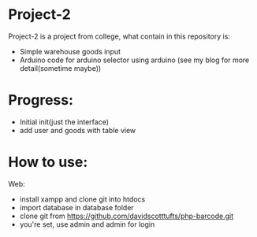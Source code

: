# Project-2 

Project-2 is a project from college, what contain in this repository is:
  - Simple warehouse goods input
  - Arduino code for arduino selector using arduino (see my blog for more detail(sometime maybe))

# Progress:
  - Initial init(just the interface)
  - add user and goods with table view

# How to use:
Web:
- install xampp and clone git into htdocs
- import database in database folder
- clone git from https://github.com/davidscotttufts/php-barcode.git
- you're set, use admin and admin for login
